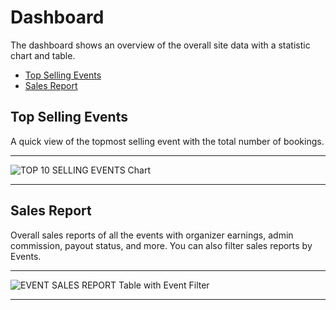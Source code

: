 # Dashboard

The dashboard shows an overview of the overall site data with a statistic chart and table.

- [Top Selling Events](#top-selling-events)
- [Sales Report](#sales-report)


<a name="top-selling-events"></a>
## Top Selling Events

A quick view of the topmost selling event with the total number of bookings.

---

![TOP 10 SELLING EVENTS Chart](http://eventmie-pro-docs.test/images/dashboard-top-selling.jpg "TOP 10 SELLING EVENTS Chart")

---


<a name="sales-report"></a>
## Sales Report

Overall sales reports of all the events with organizer earnings, admin commission, payout status, and more. You can also filter sales reports by Events.

---

![EVENT SALES REPORT Table with Event Filter](http://eventmie-pro-docs.test/images/dashboard-sales-report.jpg "EVENT SALES REPORT Table with Event Filter")

---

